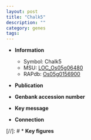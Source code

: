 ```yaml
---
layout: post
title: "Chalk5"
description: ""
category: genes
tags: 
---
```


* **Information**  
    + Symbol: Chalk5  
    + MSU: [LOC_Os05g06480](http://rice.uga.edu/cgi-bin/ORF_infopage.cgi?orf=LOC_Os05g06480)  
    + RAPdb: [Os05g0156900](http://rapdb.dna.affrc.go.jp/viewer/gbrowse_details/irgsp1?name=Os05g0156900)  

* **Publication**  

* **Genbank accession number**  

* **Key message**  

* **Connection**  

[//]: # * **Key figures**  


